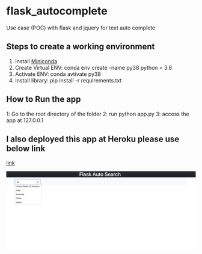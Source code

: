 # flask_autocomplete
Use case (POC) with flask and jquery for text auto complete

## Steps to create a working environment
1. Install [Miniconda](https://conda.io/miniconda.html)
2. Create Virtual ENV: conda env create -name py38 python = 3.8
3. Activate ENV: conda avtivate py38
4. Install library: pip install -r requirements.txt

## How to Run the app

1: Go to the root directory of the folder
2: run python app.py
3: access the app at 127.0.0.1

## I also deployed this app at Heroku please use below link
[link](https://flaskautocomplete.herokuapp.com/)



![Alt text](fas.png?raw=true "Title")